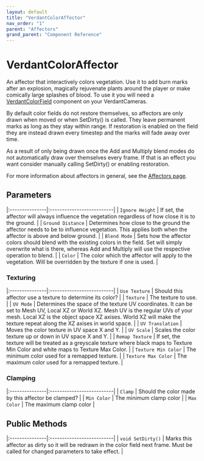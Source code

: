 ```yaml
---
layout: default
title: "VerdantColorAffector"
nav_order: "1"
parent: "Affectors"
grand_parent: "Component Reference"
---
```


# VerdantColorAffector
An affector that interactively colors vegetation. Use it to add burn marks after an explosion, magically rejuvenate plants around the player or make comically large splashes of blood. To use it you will need a [VerdantColorField](../Fields/VerdantColorField.html) component on your VerdantCameras.  

By default color fields do not restore themselves, so affectors are only drawn when moved or when SetDirty() is called. They leave permanent marks as long as they stay within range. If restoration is enabled on the field they are instead drawn every timestep and the marks will fade away over time. 

As a result of only being drawn once the Add and Multiply blend modes do not automatically draw over themselves every frame. If that is an effect you want consider manually calling SetDirty() or enabling restoration.

For more information about affectors in general, see the [Affectors page](index.html). 

## Parameters

|:---------------|:--------------------------|
| `Ignore Height` | If set, the affector will always influence the vegetation regardless of how close it is to the ground.  |
| `Ground Distance` | Determines how close to the ground the affector needs to be to influence vegetation. This applies both when the affector is above and below ground. |
| `Blend Mode` | Sets how the affector colors should blend with the existing colors in the field. Set will simply overwrite what is there, whereas Add and Multiply will use the respective operation to blend. |
| `Color` | The color which the affector will apply to the vegetation. Will be overridden by the texture if one is used. |

### Texturing

|:---------------|:--------------------------|
| `Use Texture` | Should this affector use a texture to determine its color? |
| `Texture` | The texture to use. |
| `UV Mode` | Determines the space of the texture UV coordinates. It can be set to Mesh UV, Local XZ or World XZ. Mesh UV is the regular UVs of your mesh. Local XZ is the object space XZ axises. World XZ will make the texture repeat along the XZ axises in world space. |
| `UV Translation` | Moves the color texture in UV space X and Y. |
| `UV Scale` | Scales the color texture up or down in UV space X and Y. |
| `Remap Texture` | If set, the texture will be treated as a greyscale texture where black maps to Texture Min Color and white maps to Texture Max Color.  |
| `Texture Min Color` | The minimum color used for a remapped texture. |
| `Texture Max Color` | The maximum color used for a remapped texture. |

### Clamping

|:---------------|:--------------------------|
| `Clamp` | Should the color made by this affector be clamped? |
| `Min Color` | The minimum clamp color |
| `Max Color` | The maximum clamp color |

## Public Methods

|:---------------|:--------------------------|
| `void SetDirty()` | Marks this affector as dirty so it will be redrawn in the color field next frame. Must be called for changed parameters to take effect. |


